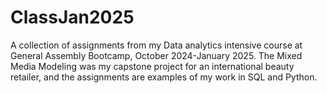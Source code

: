 # ClassJan2025

A collection of assignments from my Data analytics intensive course at General Assembly Bootcamp, October 2024-January 2025. The Mixed Media Modeling was my capstone project for an international beauty retailer, and the assignments are examples of my work in SQL and Python.

